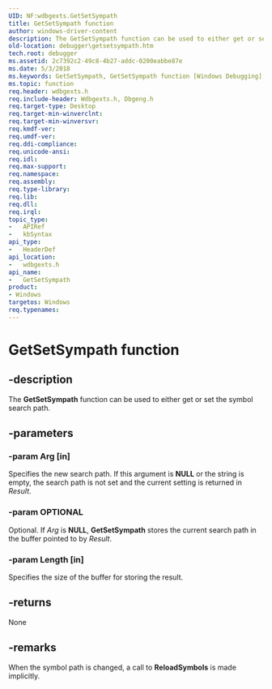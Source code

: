 ```yaml
---
UID: NF:wdbgexts.GetSetSympath
title: GetSetSympath function
author: windows-driver-content
description: The GetSetSympath function can be used to either get or set the symbol search path.
old-location: debugger\getsetsympath.htm
tech.root: debugger
ms.assetid: 2c7392c2-49c8-4b27-addc-0200eabbe87e
ms.date: 5/3/2018
ms.keywords: GetSetSympath, GetSetSympath function [Windows Debugging], WdbgExts_Ref_66364d7b-fd3c-424a-a04d-b7bf24178039.xml, debugger.getsetsympath, wdbgexts/GetSetSympath
ms.topic: function
req.header: wdbgexts.h
req.include-header: Wdbgexts.h, Dbgeng.h
req.target-type: Desktop
req.target-min-winverclnt: 
req.target-min-winversvr: 
req.kmdf-ver: 
req.umdf-ver: 
req.ddi-compliance: 
req.unicode-ansi: 
req.idl: 
req.max-support: 
req.namespace: 
req.assembly: 
req.type-library: 
req.lib: 
req.dll: 
req.irql: 
topic_type:
-	APIRef
-	kbSyntax
api_type:
-	HeaderDef
api_location:
-	wdbgexts.h
api_name:
-	GetSetSympath
product:
- Windows
targetos: Windows
req.typenames: 
---
```


# GetSetSympath function


## -description


The <b>GetSetSympath</b> function can be used to either get or set the symbol search path. 


## -parameters




### -param Arg [in]

Specifies the new search path. If this argument is <b>NULL</b> or the string is empty, the search path is not set and the current setting is returned in <i>Result</i>.


### -param OPTIONAL

<p>Optional. If <i>Arg</i> is <b>NULL</b>, <b>GetSetSympath</b> stores the current search path in the buffer pointed to by <i>Result</i>.</p>


### -param Length [in]

Specifies the size of the buffer for storing the result.


## -returns



None

<h2><a id="ddk_getsetsympath_dbwx"></a><a id="DDK_GETSETSYMPATH_DBWX"></a></h2>



## -remarks



When the symbol path is changed, a call to <b>ReloadSymbols</b> is made implicitly.



